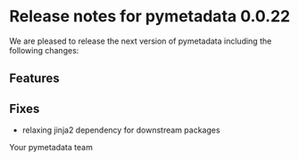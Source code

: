 # Release notes for pymetadata 0.0.22

We are pleased to release the next version of pymetadata including the 
following changes:

## Features

## Fixes
- relaxing jinja2 dependency for downstream packages

Your pymetadata team
